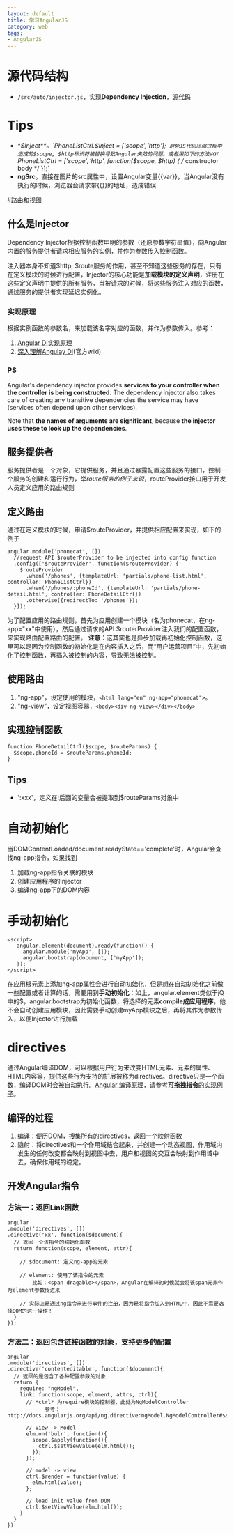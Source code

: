 ```yaml
---
layout: default
title: 学习AngularJS
category: web
tags:
- AngularJS
---
```


# 源代码结构
+ `/src/auto/injector.js`，实现**Dependency Injection**，[源代码](https://github.com/angular/angular.js/blob/master/src/auto/injector.js)

# Tips
+ **$inject**。`PhoneListCtrl.$inject = ['$scope', '$http'];` 避免JS代码压缩过程中造成的$scope, $http标识符被替换导致Angular失效的问题。或者用如下的方法`var PhoneListCtrl = ['$scope', '$http', function($scope, $http) { /* constructor body */ }];`
+ **ngSrc**。直接在图片的src属性中，设置Angular变量{{var}}，当Angular没有执行的时候，浏览器会请求带{{}}的地址，造成错误

#路由和视图
## 什么是Injector
Dependency Injector根据控制函数申明的参数（还原参数字符串值），向Angular内置的服务提供者请求相应服务的实例，并作为参数传入控制函数。

注入器本身不知道$http, $route服务的作用，甚至不知道这些服务的存在，只有在定义模块的时候进行配置，Injector的核心功能是**加载模块的定义声明**，注册在这些定义声明中提供的所有服务，当被请求的时候，将这些服务注入对应的函数，通过服务的提供者实现延迟实例化。

### 实现原理
根据实例函数的参数名，来加载该名字对应的函数，并作为参数传入。参考：

1. [Angular DI实现原理](http://stackoverflow.com/questions/1007981/how-to-get-function-parameter-names-values-dynamically-from-javascript)
2. [深入理解Angulay DI](https://github.com/angular/angular.js/wiki/Understanding-Dependency-Injection)(官方wiki)

### PS
Angular's dependency injector provides **services to your controller when the controller is being constructed**. The dependency injector also takes care of creating any transitive dependencies the service may have (services often depend upon other services).

Note that **the names of arguments are significant**, because **the injector uses these to look up the dependencies**.

## 服务提供者
服务提供者是一个对象，它提供服务，并且通过暴露配置这些服务的接口，控制一个服务的创建和运行行为，举$route服务的例子来说，$routeProvider接口用于开发人员定义应用的路由规则

## 定义路由
通过在定义模块的时候，申请$routeProvider，并提供相应配置来实现，如下的例子

    angular.module('phonecat', [])
      //request API $routerProvider to be injected into config function
      .config(['$routeProvider', function($routeProvider) {
        $routeProvider
          .when('/phones', {templateUrl: 'partials/phone-list.html',   controller: PhoneListCtrl})
          .when('/phones/:phoneId', {templateUrl: 'partials/phone-detail.html', controller: PhoneDetailCtrl})
          .otherwise({redirectTo: '/phones'});
      }]);

为了配置应用的路由规则，首先为应用创建一个模块（名为phonecat，在ng-app="xx"中使用），然后通过请求的API $routerProvider注入我们的配置函数，来实现路由配置路由的配置。
**注意**：这其实也是异步加载再初始化控制函数，这里可以是因为控制函数的初始化是在内容插入之后，而“用户运营项目”中，先初始化了控制函数，再插入被控制的内容，导致无法被控制。


## 使用路由
1. "ng-app"，设定使用的模块，`<html lang="en" ng-app="phonecat">`。
2. "ng-view"，设定视图容器，`<body><div ng-view></div></body>`

## 实现控制函数

    function PhoneDetailCtrl($scope, $routeParams) {
      $scope.phoneId = $routeParams.phoneId;
    }


## Tips
+ ':xxx'，定义在:后面的变量会被提取到$routeParams对象中

# 自动初始化
当DOMContentLoaded/document.readyState=='complete'时，Angular会查找ng-app指令，如果找到

1. 加载ng-app指令关联的模块
2. 创建应用程序的injector
3. 编译ng-app下的DOM内容

# 手动初始化

    <script>
       angular.element(document).ready(function() {
         angular.module('myApp', []);
         angular.bootstrap(document, ['myApp']);
       });
    </script>
在应用根元素上添加ng-app属性会进行自动初始化，但是想在自动初始化之前做一些配置或者计算的话，需要用到**手动初始化**：如上，angular.element类似于jQ中的$，angular.bootstrap为初始化函数，将选择的元素**compile成应用程序**，他不会自动创建应用模块，因此需要手动创建myApp模块之后，再将其作为参数传入，以便Injector进行加载

# directives
通过Angular编译DOM，可以根据用户行为来改变HTML元素、元素的属性、HTML内容等，提供这些行为支持的扩展被称为directives。directive只是一个函数，编译DOM时会被自动执行。[Angular 编译原理](http://docs.angularjs.org/guide/compiler)，请参考[**可拖拽指令**的实现例子](http://docs.angularjs.org/guide/compiler)。

## 编译的过程
1. 编译：便历DOM，搜集所有的directives，返回一个映射函数
2. 隐射：将directives和一个作用域结合起来，并创建一个动态视图，作用域内发生的任何改变都会映射到视图中去，用户和视图的交互会映射到作用域中去，确保作用域的稳定。

## 开发Angular指令
### 方法一：返回Link函数
    
    angular
    .module('directives', [])    
    .directive('xx', function($document){
      // 返回一个该指令的初始化函数
      return function(scope, element, attr){
        
        // $document: 定义ng-app的元素
        
        // element: 使用了该指令的元素
            比如：<span dragable></span>，Angular在编译的时候就会将该span元素作为element参数传进来
            
        // 实际上是通过ng指令来进行事件的注册，因为是将指令加入到HTML中，因此不需要选择DOM的这一操作！
      }
    });
    
### 方法二：返回包含链接函数的对象，支持更多的配置

    angular
    .module('directives', [])
    .directive('contenteditable', function($document){
      // 返回的是包含了各种配置参数的对象
      return {
        require: "ngModel",
        link: function(scope, element, attrs, ctrl){
          // *ctrl* 为require模块的控制器，此处为NgModelController
                参考：http://docs.angularjs.org/api/ng.directive:ngModel.NgModelController#$setViewValue
                
          // View -> Model
          elm.on('bulr', function(){
            scope.$apply(function(){  
              ctrl.$setViewValue(elm.html());
            });
          });
          
          // model -> view
          ctrl.$render = function(value) {
            elm.html(value);
          };
 
          // load init value from DOM
          ctrl.$setViewValue(elm.html());
        }
      }
    })

    
